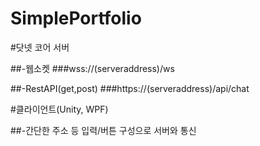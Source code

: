 # SimplePortfolio
#닷넷 코어 서버

##-웹소켓
###wss://(serveraddress)/ws

##-RestAPI(get,post)
###https://(serveraddress)/api/chat

#클라이언트(Unity, WPF)

##-간단한 주소 등 입력/버튼 구성으로 서버와 통신